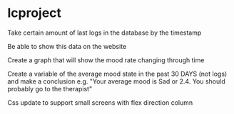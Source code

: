 # lcproject

Take certain amount of last logs in the database by the timestamp

Be able to show this data on the website

Create a graph that will show the mood rate changing through time

Create a variable of the average mood state in the past 30 DAYS (not logs) and make a conclusion e.g. "Your average mood is Sad or 2.4. You should probably go to the therapist"

Css update to support small screens with flex direction column 